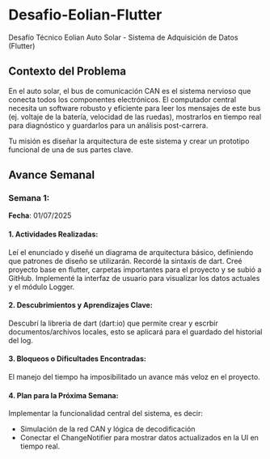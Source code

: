 # Desafio-Eolian-Flutter
Desafío Técnico Eolian Auto Solar  - Sistema de Adquisición de Datos (Flutter)

## Contexto del Problema
En el auto solar, el bus de comunicación CAN es el sistema nervioso que conecta todos los componentes electrónicos. El computador central necesita un software robusto y eficiente para leer los mensajes de este bus (ej. voltaje de la batería, velocidad de las ruedas), mostrarlos en tiempo real para diagnóstico y guardarlos para un análisis post-carrera.
 
Tu misión es diseñar la arquitectura de este sistema y crear un prototipo funcional de una de sus partes clave.

## Avance Semanal

### Semana 1:
**Fecha**: 01/07/2025

#### 1. Actividades Realizadas:
Leí el enunciado y diseñé un diagrama de arquitectura básico, definiendo que patrones de diseño se utilizarán. Recordé la sintaxis de dart. Creé proyecto base en flutter, carpetas importantes para el proyecto y se subió a GitHub. Implementé la interfaz de usuario para visualizar los datos actuales y el módulo Logger.

#### 2. Descubrimientos y Aprendizajes Clave:
Descubrí la libreria de dart (dart:io) que permite crear y escrbir documentos/archivos locales, esto se aplicará para el guardado del historial del log.

#### 3. Bloqueos o Dificultades Encontradas:
El manejo del tiempo ha imposibilitado un avance más veloz en el proyecto.

#### 4. Plan para la Próxima Semana:
Implementar la funcionalidad central del sistema, es decir:
- Simulación de la red CAN y lógica de decodificación
- Conectar el ChangeNotifier para mostrar datos actualizados en la UI en tiempo real.